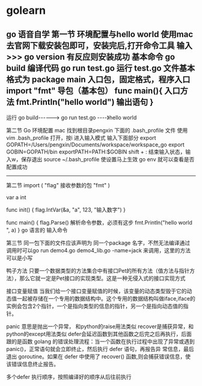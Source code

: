 # golearn
go 语音自学
第一节 环境配置与hello world
  使用mac去官网下载安装包即可，安装完后,打开命令工具  输入 >>>  go version 有反应则安装成功
  基本命令 
    go build 编译代码
    go run test.go 运行
  test.go 文件基本格式为
    package main     入口包，固定格式，程序入口
    import "fmt"     导包（基本包）
    func main(){     入口方法
      fmt.Println("hello world")   输出语句
    }
  ---------------------------------
  运行 go build------>  go run test.go  ----》hello world
 
 

 第二节 
  Go 环境配置 
  mac 找到根目录pengxin  下面的 .bash_profile 文件
  使用 vim .bash_profile 打开，按i 进入输入模式 输入下面部分
  export GOPATH=/Users/pengxin/Documents/workspace/workspace_go 
  export GOBIN=GOPATH/bin
  exportPATH=PATH:$GOBIN 
  shift + : 结束输入状态，输入w，保存退出
  source ~/.bash_profile 使设置马上生效
  go env 就可以查看是否配置成功
  ******** 
 第二节
  import (
  	"flag"  接收参数的包
  	"fmt"
  )
  
  var a int
  
  func init() {
  	flag.IntVar(&a, "a", 123, "输入数字")
  }
  
  func main() {
  	flag.Parse()    解析命令参数，必须有这步
  	fmt.Println("hello world ", a)
  }
  go 语言的 输入命令
  
  第三节
  同一包下面的文件应该声明为 同一个package 名字，不然无法编译通过
  调用时可以go run demo4.go demo4_lib.go -name=jack 来调用，这里的方法可以是小写
  
  鸭子方法
  只要一个数据类型的方法集合中有接口Pet的所有方法（值方法与指针方法），那么它就一定是Pet接口的实现类型。这是一种无侵入式的接口实现方式
  
  接口变量赋值
  当我们给一个接口变量赋值的时候，该变量的动态类型毁于它的动态值一起被存储在一个专用的数据结构中。这个专用的数据结构叫做iface,iface的实例会包含2个指针，一个是指向类型的信息的指针，另一个是指向动态值的指针。

  panic 意思是抛出一个异常， 和python的raise用法类似
  recover是捕获异常，和python的except用法类似
  defer会延迟函数到其他函数之后完之后再执行，后面跟的是函数
  golang 的错误处理流程：当一个函数在执行过程中出现了异常或遇到
  panic()，正常语句就会立即终止，然后执行 defer 语句，再报告异
  常信息，最后退出 goroutine。如果在 defer 中使用了 recover() 
  函数,则会捕获错误信息，使该错误信息终止报告。
  
  多个defer 执行顺序，按照编译好的顺序从后往前执行
  
  
  